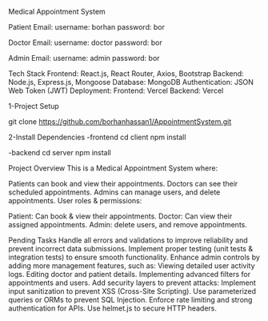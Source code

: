 Medical Appointment System


Patient Email:
    username: borhan
    password: bor

Doctor Email:
    username: doctor
    password: bor

Admin Email:
    username: admin
    password: bor


Tech Stack
  Frontend: React.js, React Router, Axios, Bootstrap
  Backend: Node.js, Express.js, Mongoose
  Database: MongoDB
  Authentication: JSON Web Token (JWT)
  Deployment:
  Frontend: Vercel
  Backend: Vercel


1-Project Setup

  git clone https://github.com/borhanhassan1/AppointmentSystem.git

2-Install Dependencies
  -frontend
    cd client
    npm install
  
  -backend
    cd server
    npm install


Project Overview
This is a Medical Appointment System where:

  Patients can book and view their appointments.
  Doctors can see their scheduled appointments.
  Admins can manage users, and delete appointments.
  User roles & permissions:
  
  Patient: Can book & view their appointments.
  Doctor: Can view their assigned appointments.
  Admin: delete users, and remove appointments.


Pending Tasks
  Handle all errors and validations to improve reliability and prevent incorrect data submissions.
  Implement proper testing (unit tests & integration tests) to ensure smooth functionality.
  Enhance admin controls by adding more management features, such as:
  Viewing detailed user activity logs.
  Editing doctor and patient details.
  Implementing advanced filters for appointments and users.
  Add security layers to prevent attacks:
  Implement input sanitization to prevent XSS (Cross-Site Scripting).
  Use parameterized queries or ORMs to prevent SQL Injection.
  Enforce rate limiting and strong authentication for APIs.
  Use helmet.js to secure HTTP headers.

